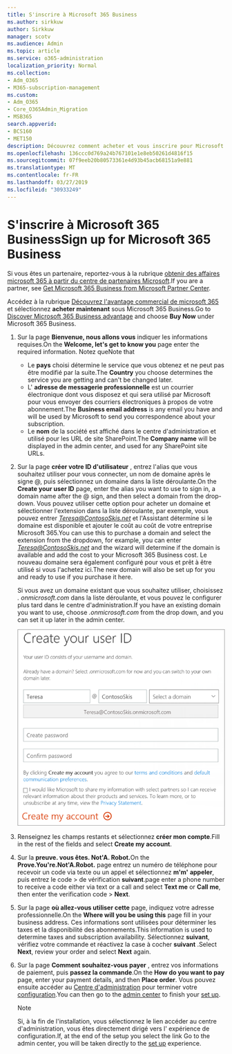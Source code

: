 ```yaml
---
title: S'inscrire à Microsoft 365 Business
ms.author: sirkkuw
author: Sirkkuw
manager: scotv
ms.audience: Admin
ms.topic: article
ms.service: o365-administration
localization_priority: Normal
ms.collection:
- Adm_O365
- M365-subscription-management
ms.custom:
- Adm_O365
- Core_O365Admin_Migration
- MSB365
search.appverid:
- BCS160
- MET150
description: Découvrez comment acheter et vous inscrire pour Microsoft 365 Business.
ms.openlocfilehash: 136ccc0d769a24b767101e1e8eb50261d4816f15
ms.sourcegitcommit: 07f9eeb20b80573361e4d93b45acb68151a9e881
ms.translationtype: MT
ms.contentlocale: fr-FR
ms.lasthandoff: 03/27/2019
ms.locfileid: "30933249"
---
```

# <a name="sign-up-for-microsoft-365-business"></a><span data-ttu-id="7415c-103">S'inscrire à Microsoft 365 Business</span><span class="sxs-lookup"><span data-stu-id="7415c-103">Sign up for Microsoft 365 Business</span></span>

<span data-ttu-id="7415c-104">Si vous êtes un partenaire, reportez-vous à la rubrique [obtenir des affaires microsoft 365 à partir du centre de partenaires Microsoft](get-microsoft-365-business.md#get-microsoft-365-business-from-microsoft-partner-center).</span><span class="sxs-lookup"><span data-stu-id="7415c-104">If you are a partner, see [Get Microsoft 365 Business from Microsoft Partner Center](get-microsoft-365-business.md#get-microsoft-365-business-from-microsoft-partner-center).</span></span>

<span data-ttu-id="7415c-105">Accédez à la rubrique [Découvrez l'avantage commercial de microsoft 365](https://www.microsoft.com/microsoft-365/business#pmg-cmp-desktop) et sélectionnez **acheter maintenant** sous Microsoft 365 Business.</span><span class="sxs-lookup"><span data-stu-id="7415c-105">Go to [Discover Microsoft 365 Business advantage](https://www.microsoft.com/microsoft-365/business#pmg-cmp-desktop) and choose **Buy Now** under Microsoft 365 Business.</span></span>

1. <span data-ttu-id="7415c-106">Sur la page **Bienvenue, nous allons vous** indiquer les informations requises.</span><span class="sxs-lookup"><span data-stu-id="7415c-106">On the **Welcome, let's get to know you** page enter the required information.</span></span> <span data-ttu-id="7415c-107">Notez que</span><span class="sxs-lookup"><span data-stu-id="7415c-107">Note that</span></span> 
 
    -  <span data-ttu-id="7415c-108">Le **pays** choisi détermine le service que vous obtenez et ne peut pas être modifié par la suite.</span><span class="sxs-lookup"><span data-stu-id="7415c-108">The **Country** you choose determines the service you are getting and can't be changed later.</span></span>
    - <span data-ttu-id="7415c-109">L' **adresse de messagerie professionnelle** est un courrier électronique dont vous disposez et qui sera utilisé par Microsoft pour vous envoyer des courriers électroniques à propos de votre abonnement.</span><span class="sxs-lookup"><span data-stu-id="7415c-109">The **Business email address** is any email you have and will be used by Microsoft to send you correspondence about your subscription.</span></span>
    - <span data-ttu-id="7415c-110">Le **nom** de la société est affiché dans le centre d'administration et utilisé pour les URL de site SharePoint.</span><span class="sxs-lookup"><span data-stu-id="7415c-110">The **Company name** will be displayed in the admin center, and used for any SharePoint site URLs.</span></span>

2. <span data-ttu-id="7415c-111">Sur la page **créer votre ID d'utilisateur** , entrez l'alias que vous souhaitez utiliser pour vous connecter, un nom de domaine après le signe @, puis sélectionnez un domaine dans la liste déroulante.</span><span class="sxs-lookup"><span data-stu-id="7415c-111">On the **Create your user ID** page, enter the alias you want to use to sign in, a domain name after the @ sign, and then select a domain from the drop-down.</span></span> <span data-ttu-id="7415c-112">Vous pouvez utiliser cette option pour acheter un domaine et sélectionner l'extension dans la liste déroulante, par exemple, vous pouvez entrer *Teresa@ContosoSkis.net* et l'Assistant détermine si le domaine est disponible et ajouter le coût au coût de votre entreprise Microsoft 365.</span><span class="sxs-lookup"><span data-stu-id="7415c-112">You can use this to purchase a domain and select the extension from the dropdown, for example, you can enter *Teresa@ContosoSkis.net* and the wizard will determine if the domain is available and add the cost to your Microsoft 365 Business cost.</span></span> <span data-ttu-id="7415c-113">Le nouveau domaine sera également configuré pour vous et prêt à être utilisé si vous l'achetez ici.</span><span class="sxs-lookup"><span data-stu-id="7415c-113">The new domain will also be set up for you and ready to use if you purchase it here.</span></span>

    <span data-ttu-id="7415c-114">Si vous avez un domaine existant que vous souhaitez utiliser, choisissez *. onmicrosoft.com* dans la liste déroulante, et vous pouvez le configurer plus tard dans le centre d'administration.</span><span class="sxs-lookup"><span data-stu-id="7415c-114">If you have an existing domain you want to use, choose *.onmicrosoft.com* from the drop down, and you can set it up later in the admin center.</span></span>
    
    ![Capture d'écran de la page créer votre ID d'utilisateur.](media/signinuserid.png)

3. <span data-ttu-id="7415c-116">Renseignez les champs restants et sélectionnez **créer mon compte**.</span><span class="sxs-lookup"><span data-stu-id="7415c-116">Fill in the rest of the fields and select **Create my account**.</span></span>
4. <span data-ttu-id="7415c-117">Sur la **preuve. vous êtes. Not'A. Robot.**</span><span class="sxs-lookup"><span data-stu-id="7415c-117">On the **Prove.You're.Not'A.Robot.**</span></span> <span data-ttu-id="7415c-118">page entrez un numéro de téléphone pour recevoir un code via texte ou un appel et sélectionnez **m'm'** **appeler**, puis entrez le code \> de vérification **suivant**.</span><span class="sxs-lookup"><span data-stu-id="7415c-118">page enter a phone number to receive a code either via text or a call and select **Text me** or **Call me**, then enter the verification code \> **Next**.</span></span>
5. <span data-ttu-id="7415c-119">Sur la page **où allez-vous utiliser cette** page, indiquez votre adresse professionnelle.</span><span class="sxs-lookup"><span data-stu-id="7415c-119">On the **Where will you be using this** page fill in your business address.</span></span> <span data-ttu-id="7415c-120">Ces informations sont utilisées pour déterminer les taxes et la disponibilité des abonnements.</span><span class="sxs-lookup"><span data-stu-id="7415c-120">This information is used to determine taxes and subscription availability.</span></span> <span data-ttu-id="7415c-121">Sélectionnez **suivant**, vérifiez votre commande et réactivez la case à cocher **suivant** .</span><span class="sxs-lookup"><span data-stu-id="7415c-121">Select **Next**, review your order and select **Next** again.</span></span>
6. <span data-ttu-id="7415c-122">Sur la page **Comment souhaitez-vous payer** , entrez vos informations de paiement, puis **passez la commande**.</span><span class="sxs-lookup"><span data-stu-id="7415c-122">On the **How do you want to pay** page, enter your payment details, and then **Place order**.</span></span>
    <span data-ttu-id="7415c-123">Vous pouvez ensuite accéder au [Centre d'administration](https://go.microsoft.com/fwlink/p/?linkid=837890) pour terminer votre [configuration](set-up.md).</span><span class="sxs-lookup"><span data-stu-id="7415c-123">You can then go to the [admin center](https://go.microsoft.com/fwlink/p/?linkid=837890) to finish your [set up](set-up.md).</span></span>

    > [!NOTE]
    > <span data-ttu-id="7415c-124">Si, à la fin de l'installation, vous sélectionnez le lien accéder au centre d'administration, vous êtes directement dirigé vers l' [](set-up.md) expérience de configuration.</span><span class="sxs-lookup"><span data-stu-id="7415c-124">If, at the end of the setup you select the link Go to the admin center, you will be taken directly to the [set up](set-up.md) experience.</span></span>